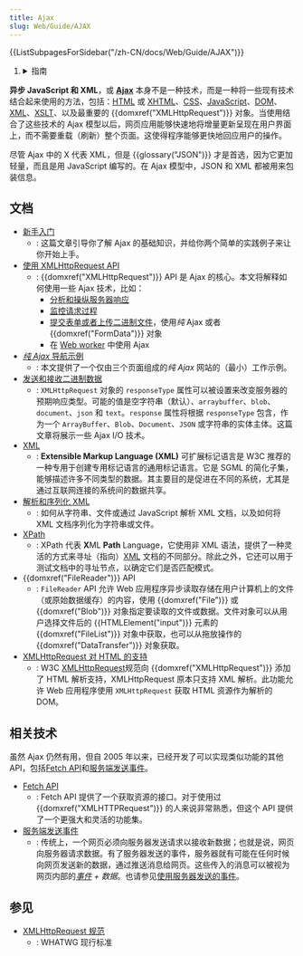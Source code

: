 ```yaml
---
title: Ajax
slug: Web/Guide/AJAX
---
```


<section id="Quick_links">
  {{ListSubpagesForSidebar("/zh-CN/docs/Web/Guide/AJAX")}}
  <ol>
    <li class="toggle">
      <details>
        <summary>指南</summary>
        <ol>
          {{ListSubpagesForSidebar("/zh-CN/docs/Web/Guide")}}
        </ol>
      </details>
    </li>
  </ol>
</section>

**异步 JavaScript 和 XML**，或 [**Ajax**](https://www.semanticscholar.org/paper/Ajax%3A-A-New-Approach-to-Web-Applications-Garrett/c440ae765ff19ddd3deda24a92ac39cef9570f1e?p2df) 本身不是一种技术，而是一种将一些现有技术结合起来使用的方法，包括：[HTML](/zh-CN/docs/Web/HTML) 或 [XHTML](/zh-CN/docs/Glossary/XHTML)、[CSS](/zh-CN/docs/Web/CSS)、[JavaScript](/zh-CN/docs/Web/JavaScript)、[DOM](/zh-CN/docs/Web/API/Document_Object_Model)、[XML](/zh-CN/docs/Web/XML)、[XSLT](/zh-CN/docs/Web/XSLT)、以及最重要的 {{domxref("XMLHttpRequest")}} 对象。当使用结合了这些技术的 Ajax 模型以后，网页应用能够快速地将增量更新呈现在用户界面上，而不需要重载（刷新）整个页面。这使得程序能够更快地回应用户的操作。

尽管 Ajax 中的 X 代表 XML，但是 {{glossary("JSON")}} 才是首选，因为它更加轻量，而且是用 JavaScript 编写的。在 Ajax 模型中，JSON 和 XML 都被用来包装信息。

## 文档

- [新手入门](/zh-CN/docs/Web/Guide/AJAX/Getting_Started)
  - : 这篇文章引导你了解 Ajax 的基础知识，并给你两个简单的实践例子来让你开始上手。
- [使用 XMLHttpRequest API](/zh-CN/docs/Web/API/XMLHttpRequest/Using_XMLHttpRequest)
  - : {{domxref("XMLHttpRequest")}} API 是 Ajax 的核心。本文将解释如何使用一些 Ajax 技术，比如：
    - [分析和操纵服务器响应](/zh-CN/docs/Web/API/XMLHttpRequest/Using_XMLHttpRequest#处理响应)
    - [监控请求过程](/zh-CN/docs/Web/API/XMLHttpRequest/Using_XMLHttpRequest#监控请求过程)
    - [提交表单或者上传二进制文件](/zh-CN/docs/Web/API/XMLHttpRequest/Using_XMLHttpRequest#提交表单和上传文件)，使用*纯* Ajax 或者 {{domxref("FormData")}} 对象
    - 在 [Web worker](/zh-CN/docs/Web/API/Worker) 中使用 Ajax
- [*纯 Ajax* 导航示例](/zh-CN/docs/Web/API/History_API/Example)
  - : 本文提供了一个仅由三个页面组成的*纯 Ajax* 网站的（最小）工作示例。
- [发送和接收二进制数据](/zh-CN/docs/Web/API/XMLHttpRequest/Sending_and_Receiving_Binary_Data)
  - : `XMLHttpRequest` 对象的 `responseType` 属性可以被设置来改变服务器的预期响应类型。可能的值是空字符串（默认）、`arraybuffer`、`blob`、`document`、`json` 和 `text`。`response` 属性将根据 `responseType` 包含，作为一个 `ArrayBuffer`、`Blob`、`Document`、`JSON` 或字符串的实体主体。这篇文章将展示一些 Ajax I/O 技术。
- [XML](/zh-CN/docs/Glossary/XML)
  - : **Extensible Markup Language (XML)** 可扩展标记语言是 W3C 推荐的一种专用于创建专用标记语言的通用标记语言。它是 SGML 的简化子集，能够描述许多不同类型的数据。其主要目的是促进在不同的系统，尤其是通过互联网连接的系统间的数据共享。
- [解析和序列化 XML](/zh-CN/docs/Web/Guide/Parsing_and_serializing_XML)
  - : 如何从字符串、文件或通过 JavaScript 解析 XML 文档，以及如何将 XML 文档序列化为字符串或文件。
- [XPath](/zh-CN/docs/Web/XPath)
  - : XPath 代表 **X**ML **Path** Language，它使用非 XML 语法，提供了一种灵活的方式来寻址（指向）[XML](/zh-CN/docs/Web/XML) 文档的不同部分。除此之外，它还可以用于测试文档中的寻址节点，以确定它们是否匹配模式。
- {{domxref("FileReader")}} API
  - : `FileReader` API 允许 Web 应用程序异步读取存储在用户计算机上的文件（或原始数据缓存）的内容，使用 {{domxref("File")}} 或 {{domxref("Blob")}} 对象指定要读取的文件或数据。文件对象可以从用户选择文件后的 {{HTMLElement("input")}} 元素的 {{domxref("FileList")}} 对象中获取，也可以从拖放操作的 {{domxref("DataTransfer")}} 对象获取。
- [XMLHttpRequest 对 HTML 的支持](/zh-CN/docs/Web/API/XMLHttpRequest/HTML_in_XMLHttpRequest)
  - : W3C [XMLHttpRequest](https://xhr.spec.whatwg.org/)规范向 {{domxref("XMLHttpRequest")}} 添加了 HTML 解析支持，XMLHttpRequest 原本只支持 XML 解析。此功能允许 Web 应用程序使用 `XMLHttpRequest` 获取 HTML 资源作为解析的 DOM。

## 相关技术

虽然 Ajax 仍然有用，但自 2005 年以来，已经开发了可以实现类似功能的其他 API，包括[Fetch API](/zh-CN/docs/Web/API/Fetch_API)和[服务端发送事件](/zh-CN/docs/Web/API/Server-sent_events)。

- [Fetch API](/zh-CN/docs/Web/API/Fetch_API)
  - : Fetch API 提供了一个获取资源的接口。对于使用过 {{domxref("XMLHTTPRequest")}} 的人来说非常熟悉，但这个 API 提供了一个更强大和灵活的功能集。
- [服务端发送事件](/zh-CN/docs/Web/API/Server-sent_events)
  - : 传统上，一个网页必须向服务器发送请求以接收新数据；也就是说，网页向服务器请求数据。有了服务器发送的事件，服务器就有可能在任何时候向网页发送新的数据，通过推送消息给网页。这些传入的消息可以被视为网页内部的[*事件*](/zh-CN/docs/Web/API/Event) _+ 数据_。也请参见[使用服务器发送的事件](/zh-CN/docs/Web/API/Server-sent_events/Using_server-sent_events)。

## 参见

- [XMLHttpRequest 规范](https://xhr.spec.whatwg.org/)
  - : WHATWG 现行标准
